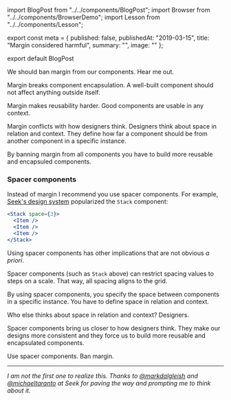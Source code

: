 import BlogPost from "../../components/BlogPost";
import Browser from "../../components/BrowserDemo";
import Lesson from "../../components/Lesson";

export const meta = {
  published: false,
  publishedAt: "2019-03-15",
  title: "Margin considered harmful",
  summary:
    "",
  image: ""
};

export default BlogPost

We should ban margin from our components. Hear me out.

Margin breaks component encapsulation. A well-built component should not affect anything outside itself.

Margin makes reusability harder. Good components are usable in any context.

Margin conflicts with how designers think. Designers think about space in relation and context. They define how far a component should be from another component in a specific instance.

By banning margin from all components you have to build more reusable and encapsuled components.

### Spacer components

Instead of margin I recommend you use spacer components. For example, [Seek's design system](https://seek-oss.github.io/braid-design-system) popularized the `Stack` component:

```jsx
<Stack space={3}>
  <Item />
  <Item />
  <Item />
</Stack>
```

Using spacer components has other implications that are not obvious _a priori_.

Spacer components (such as `Stack` above) can restrict spacing values to steps on a scale. That way, all spacing aligns to the grid.

By using spacer components, you specify the space between components in a specific instance. You have to define space in relation and context.

Who else thinks about space in relation and context? Designers.

Spacer components bring us closer to how designers think. They make our designs more consistent and they force us to build more reusable and encapsulated components.

Use spacer components. Ban margin.

----

_I am not the first one to realize this. Thanks to [@markdalgleish](https://twitter.com/markdalgleish) and [@michaeltaranto](https://twitter.com/michaeltaranto) at Seek for paving the way and prompting me to think about it._

